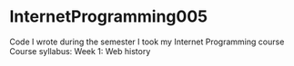 # InternetProgramming005
Code I wrote during the semester I took my Internet Programming course
Course syllabus:
  Week 1: Web history
